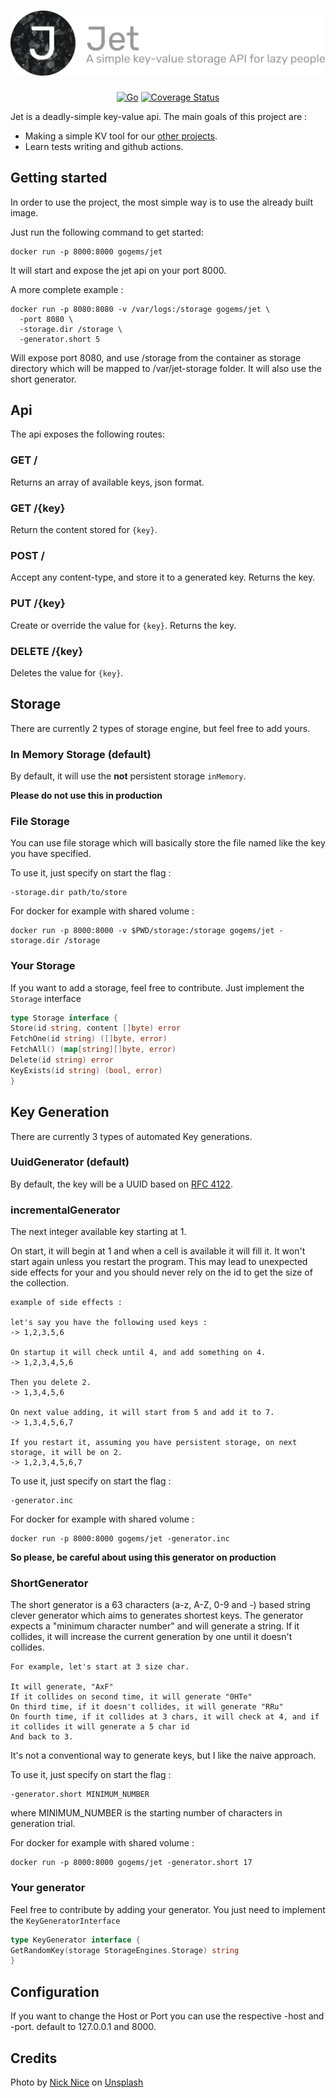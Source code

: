 <div align="center">

# ![Jet - A Simple Key-Value API for lazy people](jet.png)

[![Go](https://github.com/go-gems/Jet/actions/workflows/go.yml/badge.svg)](https://github.com/go-gems/Jet/actions/workflows/go.yml)
[![Coverage Status](https://coveralls.io/repos/github/go-gems/Jet/badge.svg?branch=master)](https://coveralls.io/github/go-gems/Jet?branch=master)
</div>

Jet is a deadly-simple key-value api. The main goals of this project are :

- Making a simple KV tool for our [other projects](https://github.com/go-gems).
- Learn tests writing and github actions.

## Getting started

In order to use the project, the most simple way is to use the already built image.

Just run the following command to get started:

```shell
docker run -p 8000:8000 gogems/jet
```

It will start and expose the jet api on your port 8000.


A more complete example : 
```shell
docker run -p 8080:8080 -v /var/logs:/storage gogems/jet \
  -port 8080 \
  -storage.dir /storage \
  -generator.short 5
```
Will expose port 8080, and use /storage from the container as storage directory which will be mapped to /var/jet-storage folder. It will also use the short generator.

## Api

The api exposes the following routes:

### GET /

Returns an array of available keys, json format.

### GET /{key}

Return the content stored for `{key}`.

### POST /
Accept any content-type, and store it to a generated key. Returns the key.

### PUT /{key}
Create or override the value for `{key}`. Returns the key.

### DELETE /{key}
Deletes the value for `{key}`.

## Storage

There are currently 2 types of storage engine, but feel free to add yours.

### In Memory Storage (default)

By default, it will use the **not** persistent storage `inMemory`.

**Please do not use this in production**

### File Storage

You can use file storage which will basically store the file named like the key you have specified.

To use it, just specify on start the flag :

```
-storage.dir path/to/store
```

For docker for example with shared volume :

```
docker run -p 8000:8000 -v $PWD/storage:/storage gogems/jet -storage.dir /storage
```

### Your Storage

If you want to add a storage, feel free to contribute. Just implement the `Storage` interface

```go
type Storage interface {
Store(id string, content []byte) error
FetchOne(id string) ([]byte, error)
FetchAll() (map[string][]byte, error)
Delete(id string) error
KeyExists(id string) (bool, error)
}
```

## Key Generation

There are currently 3 types of automated Key generations.

### UuidGenerator (default)

By default, the key will be a UUID based on [RFC 4122](https://tools.ietf.org/html/rfc4122).

### incrementalGenerator

The next integer available key starting at 1.

On start, it will begin at 1 and when a cell is available it will fill it. It won't start again unless you restart the
program. This may lead to unexpected side effects for your and you should never rely on the id to get the size of the
collection.

``` 
example of side effects : 

let's say you have the following used keys : 
-> 1,2,3,5,6

On startup it will check until 4, and add something on 4.
-> 1,2,3,4,5,6

Then you delete 2.
-> 1,3,4,5,6

On next value adding, it will start from 5 and add it to 7.
-> 1,3,4,5,6,7

If you restart it, assuming you have persistent storage, on next storage, it will be on 2.
-> 1,2,3,4,5,6,7
```

To use it, just specify on start the flag :

```
-generator.inc
```

For docker for example with shared volume :

```
docker run -p 8000:8000 gogems/jet -generator.inc
```

**So please, be careful about using this generator on production**

### ShortGenerator

The short generator is a 63 characters (a-z, A-Z, 0-9 and -) based string clever generator which aims to generates
shortest keys. The generator expects a "minimum character number" and will generate a string. If it collides, it will
increase the current generation by one until it doesn't collides.

```
For example, let's start at 3 size char.

It will generate, "AxF"
If it collides on second time, it will generate "0HTe"
On third time, if it doesn't collides, it will generate "RRu"
On fourth time, if it collides at 3 chars, it will check at 4, and if it collides it will generate a 5 char id
And back to 3.
```

It's not a conventional way to generate keys, but I like the naive approach.

To use it, just specify on start the flag :

```
-generator.short MINIMUM_NUMBER
```

where MINIMUM_NUMBER is the starting number of characters in generation trial.

For docker for example with shared volume :

```
docker run -p 8000:8000 gogems/jet -generator.short 17
```

### Your generator

Feel free to contribute by adding your generator. You just need to implement the `KeyGeneratorInterface`

```go
type KeyGenerator interface {
GetRandomKey(storage StorageEngines.Storage) string
}
```

## Configuration
If you want to change the Host or Port you can use the respective -host and -port. default to 127.0.0.1 and 8000.

## Credits

Photo by <a href="https://unsplash.com/@nicknice?utm_source=unsplash&utm_medium=referral&utm_content=creditCopyText">
Nick Nice</a>
on <a href="https://unsplash.com/s/photos/black-stone?utm_source=unsplash&utm_medium=referral&utm_content=creditCopyText">
Unsplash</a>
  